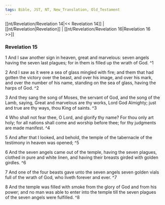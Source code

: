 ```yaml
---
tags: Bible, JST, NT, New_Translation, Old_Testament
---
```


[[nt/Revelation/Revelation 14|<< Revelation 14]] | [[nt/Revelation|Revelation]] | [[nt/Revelation/Revelation 16|Revelation 16 >>]]

### Revelation 15

1 And I saw another sign in heaven, great and marvelous: seven angels having the seven last plagues; for in them is filled up the wrath of God.  ^1

2 And I saw as it were a sea of glass mingled with fire; and them that had gotten the victory over the beast, and over his image, and over his mark, and over the number of his name, standing on the sea of glass, having the harps of God.  ^2

3 And they sang the song of Moses, the servant of God, and the song of the Lamb, saying, Great and marvelous are thy works, Lord God Almighty; just and true are thy ways, thou King of saints.  ^3

4 Who shall not fear thee, O Lord, and glorify thy name? For thou only art holy; for all nations shall come and worship before thee; for thy judgments are made manifest.  ^4

5 And after that I looked, and behold, the temple of the tabernacle of the testimony in heaven was opened;  ^5

6 And the seven angels came out of the temple, having the seven plagues, clothed in pure and white linen, and having their breasts girded with golden girdles.  ^6

7 And one of the four beasts gave unto the seven angels seven golden vials full of the wrath of God, who liveth forever and ever.  ^7

8 And the temple was filled with smoke from the glory of God and from his power; and no man was able to enter into the temple till the seven plagues of the seven angels were fulfilled.  ^8

 
